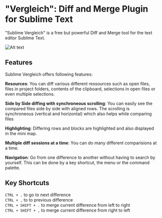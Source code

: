 "Vergleich": Diff and Merge Plugin for Sublime Text
=================

"Sublime Vergleich" is a free but powerful Diff and Merge tool for the text editor Sublime Text.

![Alt text](http://www.netzauftrag.com/sublime_vergleich_1.png)

Features
--------------
Sublime Vergleich offers following features:

**Resources**: You can diff various different ressources such as open files, files in project folders, contents of the clipboard, selections in open files or even multiple selections.  

**Side by Side diffing with synchroneous scrolling**: You can easily see the compared files side by side with aligned rows. The scrolling is synchroneous (vertical and horizontal) which also helps while comparing files  

**Highlighting**: Differing rows and blocks are highlighted and also displayed in the mini map.  

**Multiple diff sessions at a time**: You can do many different comparisions at a time.  

**Navigation**: Go from one difference to another without having to search by yourself. This can be done by a key shortcut, the menu or the command palette.  

Key Shortcuts
--------------

`CTRL + .` to go to next difference  
`CTRL + ,` to to previous difference   
`CTRL + SHIFT + .` to merge current difference from left to right  
`CTRL + SHIFT + ,` to merge current difference from right to left   



    


